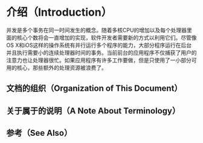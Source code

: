 # 介绍（Introduction）

并发是多个事务在同一时间发生的概念。随着多核CPU的增加以及每个处理器里面的核心个数将会一直增加的实现，软件开发者需要新的方式以利用它们。尽管像OS X和iOS这样的操作系统有并行运行多个程序的能力，大部分程序运行在后台并且执行需要小的连续处理器时间的事务。当前前台的应用程序不仅捕获了用户的注意力也让处理器很忙。如果应用程序有许多工作要做，但是只使用了一小部分可用的核心，那些额外的处理资源被浪费了。

## 文档的组织（Organization of This Document）

## 关于属于的说明（A Note About Terminology）

## 参考（See Also）



